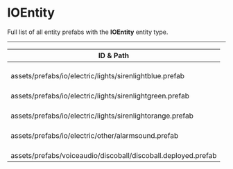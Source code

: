 # IOEntity
Full list of all <Badge type="warning" text="5"/> entity prefabs with the **IOEntity** entity type.

---
| ID & Path |
| --- |
| <a href="#1124418807"><Badge id="1124418807" type="tip" text="#"/></a> <Badge type="tip" text="1124418807"/> <Badge type="info" text="EntityFlag_Toggle"/> <br> assets/prefabs/io/electric/lights/sirenlightblue.prefab |
| <a href="#2400067639"><Badge id="2400067639" type="tip" text="#"/></a> <Badge type="tip" text="2400067639"/> <Badge type="info" text="EntityFlag_Toggle"/> <br> assets/prefabs/io/electric/lights/sirenlightgreen.prefab |
| <a href="#4129440825"><Badge id="4129440825" type="tip" text="#"/></a> <Badge type="tip" text="4129440825"/> <Badge type="info" text="EntityFlag_Toggle"/> <br> assets/prefabs/io/electric/lights/sirenlightorange.prefab |
| <a href="#500822506"><Badge id="500822506" type="tip" text="#"/></a> <Badge type="tip" text="500822506"/> <Badge type="info" text="EntityFlag_Toggle"/> <br> assets/prefabs/io/electric/other/alarmsound.prefab |
| <a href="#2613307285"><Badge id="2613307285" type="tip" text="#"/></a> <Badge type="tip" text="2613307285"/> <Badge type="info" text="Poolable"/> <Badge type="info" text="Model"/> <Badge type="info" text="RealmedRemove"/> <Badge type="info" text="GroundWatch"/> <Badge type="info" text="DestroyOnGroundMissing"/> <Badge type="info" text="Deployable"/> <Badge type="info" text="Construction"/> <Badge type="info" text="Gibbable"/> <Badge type="info" text="Rust.PropRenderer"/> <br> assets/prefabs/voiceaudio/discoball/discoball.deployed.prefab |
